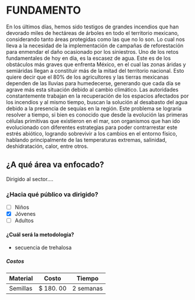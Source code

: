 # FUNDAMENTO
En los últimos días, hemos sido testigos de grandes incendios que han devorado miles de hectáreas de árboles en todo el territorio mexicano, considerando tanto áreas protegidas como las que no lo son. Lo cual nos lleva a la necesidad de la implementación de campañas de reforestación para enmendar el daño ocasionado por los siniestros.
Uno de los retos fundamentales de hoy en día, es la escasez de agua. Este es de los obstáculos más graves que enfrenta México, en el cual las zonas áridas y semiáridas llegan a constituir más de la mitad del territorio nacional. Esto quiere decir que el 80% de los agricultores y las tierras mexicanas dependen de las lluvias para humedecerse, generando que cada día se agrave más esta situación debido al cambio climático.
Las autoridades constantemente trabajan en la recuperación de los espacios afectados por los incendios y al mismo tiempo, buscan la solución al desabasto del agua debido a la presencia de sequías en la región.
Este problema se lograría resolver a tiempo, si bien es conocido que desde la evolución las primeras células primitivas que existieron en el mar, son organismos que han ido evolucionado con diferentes estrategias para poder contrarrestar este estrés abiótico, logrando sobrevivir a los cambios en el entorno físico, hablando principalmente de las temperaturas extremas, salinidad, deshidratación, calor, entre otros.
## ¿A qué área va enfocado?
Dirigido al sector....
### ¿Hacia qué público va dirigido?
 - [ ] Niños
 - [x] Jóvenes
 - [ ] Adultos
#### ¿Cuál será la metodología? 
 * secuencia de trehalosa
##### Costos
Material | Costo | Tiempo
---------|-------| ------
Semillas | $ 180. 00 | 2 semanas
